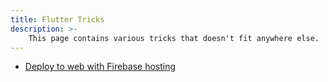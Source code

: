 ```yaml
---
title: Flutter Tricks
description: >-
    This page contains various tricks that doesn't fit anywhere else.
---
```


- [Deploy to web with Firebase hosting](https://easv.cloud.panopto.eu/Panopto/Pages/Viewer.aspx?id=5e55e1da-b61c-44de-b344-b0fc010fe900)